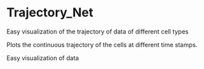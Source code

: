 # Trajectory_Net
Easy visualization of the trajectory of data of different cell types 

Plots the continuous trajectory of the cells at different time stamps.

Easy visualization of data
